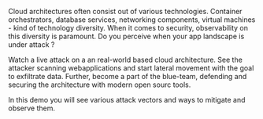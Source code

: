 Cloud architectures often consist out of various technologies.
Container orchestrators, database services, networking components, virtual machines - kind of technology diversity.
When it comes to security, observability on this diversity is paramount.
Do you perceive when your app landscape is under attack ?

Watch a live attack on a an real-world based cloud architecture.
See the attacker scanning webapplications and start lateral movement with the goal to exfiltrate data.
Further, become a part of the blue-team, defending and securing the architecture with modern open sourc tools.

In this demo you will see various attack vectors and ways to mitigate and observe them.

